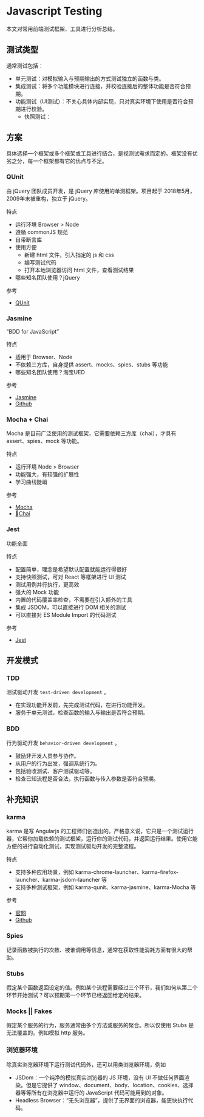 # Javascript Testing
本文对常用前端测试框架、工具进行分析总结。

## 测试类型
通常测试包括：
- 单元测试：对模拟输入与预期输出的方式测试独立的函数与类。
- 集成测试：将多个功能模块进行连接，并校验连接后的整体功能是否符合预期。
- 功能测试（UI测试）：不关心具体内部实现，只对真实环境下使用是否符合预期进行校验。
  - 快照测试：

## 方案
具体选择一个框架或多个框架或工具进行结合，是视测试需求而定的。框架没有优劣之分，每一个框架都有它的优点与不足。

### QUnit 
由 jQuery 团队成员开发，是 jQuery 库使用的单测框架。项目起于 2018年5月，2009年末被重构，独立于 jQuery。

特点
- 运行环境 Browser > Node
- 遵循 commonJS 规范
- 自带断言库
- 使用方便
  - 新建 html 文件，引入指定的 js 和 css
  - 编写测试代码
  - 打开本地浏览器访问 html 文件，查看测试结果
- 哪些知名团队使用？jQuery

参考
- [QUnit](http://qunitjs.com/)

### Jasmine
“BDD for JavaScript”

特点
- 适用于 Browser、Node
- 不依赖三方库，自身提供 assert、mocks、spies、stubs 等功能
- 哪些知名团队使用？淘宝UED

参考
- [Jasmine](https://jasmine.github.io/)
- [Github](https://github.com/jasmine/jasmine)

### Mocha + Chai
Mocha 是目前广泛使用的测试框架，它需要依赖三方库（chai），才具有 assert、spies、mock 等功能。

特点
- 运行环境 Node > Browser
- 功能强大，有较强的扩展性
- 学习曲线陡峭

参考
- [Mocha](https://Mochajs.org/)
- [Chai](https://Mochajs.org/)

### Jest
功能全面

特点
- 配置简单，理念是希望默认配置就能运行得很好
- 支持快照测试，可对 React 等框架进行 UI 测试
- 测试用例并行执行，更高效
- 强大的 Mock 功能
- 内置的代码覆盖率检查，不需要在引入额外的工具
- 集成 JSDOM，可以直接进行 DOM 相关的测试
- 可以直接对 ES Module Import 的代码测试

参考
- [Jest](https://facebook.github.io/jest/zh-Hans)

## 开发模式
### TDD
测试驱动开发 `test-driven development` 。
- 在实现功能开发前，先完成测试代码，在进行功能开发。
- 服务于单元测试，检查函数的输入与输出是否符合预期。

### BDD
行为驱动开发 `behavior-driven development` 。
- 鼓励非开发人员参与协作。
- 从用户的行为出发，强调系统行为。
- 包括验收测试、客户测试驱动等。
- 检查已知流程是否合法，执行函数与传入参数是否符合预期。

## 补充知识
### karma
karma 是写 Angularjs 的工程师们创造出的。严格意义说，它只是一个测试运行器，它帮你加载依赖的测试框架，运行你的测试代码，并返回运行结果。使用它能方便的进行自动化测试，实现测试驱动开发的完整流程。

特点
- 支持多种应用场景，例如 karma-chrome-launcher、karma-firefox-launcher、karma-jsdom-launcher 等
- 支持多种测试框架，例如 karma-qunit、karma-jasmine、karma-Mocha 等

参考
- [官网](http://karma-runner.github.io/)
- [Github](https://github.com/karma-runner/karma)


### Spies
记录函数被执行的次数、被谁调用等信息，通常在获取性能消耗方面有很大的帮助。

### Stubs
假定某个函数返回设定的值。例如某个流程需要经过三个环节，我们如何从第二个环节开始测试？可以预期第一个环节已经返回给定的结果。

### Mocks || Fakes
假定某个服务的行为，服务通常由多个方法或服务的聚合。所以仅使用 Stubs 是无法覆盖的。例如模拟 http 服务。

### 浏览器环境
除真实浏览器环境下运行测试代码外，还可以用类浏览器环境，例如 
- JSDom：一个纯净的模拟真实浏览器的 JS 环境，没有 UI 不做任何界面渲染。但是它提供了 window、document、body、location、cookies、选择器等等所有在浏览器中运行的 JavaScript 代码可能用到的对象。
- Headless Browser：“无头浏览器”，提供了无界面的浏览器，能更快执行代码。
